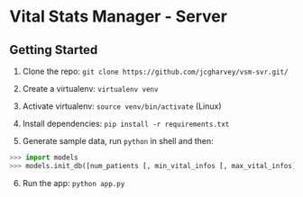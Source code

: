 # Vital Stats Manager - Server

## Getting Started
1. Clone the repo:
`git clone https://github.com/jcgharvey/vsm-svr.git/`

2. Create a virtualenv:
`virtualenv venv`

3. Activate virtualenv:
`source venv/bin/activate` (Linux)

4. Install dependencies:
`pip install -r requirements.txt`

5. Generate sample data, run `python` in shell and then:
```python
>>> import models
>>> models.init_db([num_patients [, min_vital_infos [, max_vital_infos]]]):
```

6. Run the app:
`python app.py`

